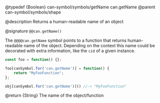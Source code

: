 @typedef {Boolean} can-symbol/symbols/getName can.getName
@parent can-symbol/symbols/shape

@description Returns a human-readable name of an object

@signature `@@can.getName()`

The `@@@@can.getName` symbol points to a function that returns human-readable name of the object. Depending on the context this name could be decorated with extra information, like the `cid` of a given instance. 


```js
const foo = function() {};

foo[canSymbol.for('can.getName')] = function() {
	return "MyFooFunction";
};

obj[canSymbol.for('can.getName')]() //-> "MyFooFunction"
```

@return {String} The name of the object/function
